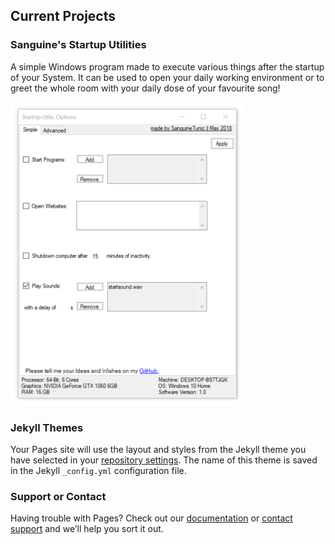 ## Current Projects


### Sanguine's Startup Utilities

A simple Windows program made to execute various things after the startup of your System.
It can be used to open your daily working environment or to greet the whole room with your daily dose of your favourite song!

<img src="images/su_interface.png" alt="The current layout of the Interface.">

### Jekyll Themes

Your Pages site will use the layout and styles from the Jekyll theme you have selected in your [repository settings](https://github.com/SanguineTunic/sanguinetunic.github.io/settings). The name of this theme is saved in the Jekyll `_config.yml` configuration file.

### Support or Contact

Having trouble with Pages? Check out our [documentation](https://help.github.com/categories/github-pages-basics/) or [contact support](https://github.com/contact) and we’ll help you sort it out.
